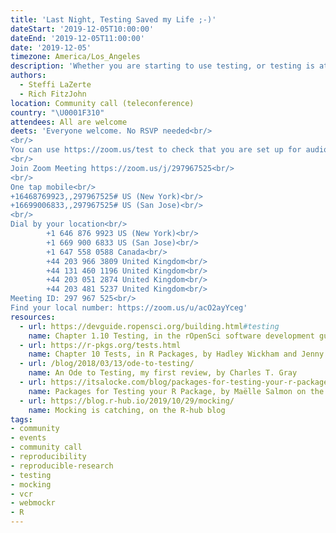 ```yaml
---
title: 'Last Night, Testing Saved my Life ;-)'
dateStart: '2019-12-05T10:00:00'
dateEnd: '2019-12-05T11:00:00'
date: '2019-12-05'
timezone: America/Los_Angeles
description: 'Whether you are starting to use testing, or testing is at the core of your development process. More details to come.'
authors:
  - Steffi LaZerte
  - Rich FitzJohn
location: Community call (teleconference)
country: "\U0001F310"
attendees: All are welcome
deets: 'Everyone welcome. No RSVP needed<br/>
<br/>
You can use https://zoom.us/test to check that you are set up for audio and video<br/>
<br/>
Join Zoom Meeting https://zoom.us/j/297967525<br/>
<br/>
One tap mobile<br/>
+16468769923,,297967525# US (New York)<br/>
+16699006833,,297967525# US (San Jose)<br/>
<br/>
Dial by your location<br/>
        +1 646 876 9923 US (New York)<br/>
        +1 669 900 6833 US (San Jose)<br/>
        +1 647 558 0588 Canada<br/>
        +44 203 966 3809 United Kingdom<br/>
        +44 131 460 1196 United Kingdom<br/>
        +44 203 051 2874 United Kingdom<br/>
        +44 203 481 5237 United Kingdom<br/>
Meeting ID: 297 967 525<br/>
Find your local number: https://zoom.us/u/acO2ayYceg'
resources:  
  - url: https://devguide.ropensci.org/building.html#testing
    name: Chapter 1.10 Testing, in the rOpenSci software development guide  
  - url: https://r-pkgs.org/tests.html
    name: Chapter 10 Tests, in R Packages, by Hadley Wickham and Jenny Bryan  
  - url: /blog/2018/03/13/ode-to-testing/
    name: An Ode to Testing, my first review, by Charles T. Gray
  - url: https://itsalocke.com/blog/packages-for-testing-your-r-package/
    name: Packages for Testing your R Package, by Maëlle Salmon on the Locke Data blog
  - url: https://blog.r-hub.io/2019/10/29/mocking/
    name: Mocking is catching, on the R-hub blog    
tags:
- community
- events
- community call
- reproducibility
- reproducible-research
- testing
- mocking
- vcr
- webmockr
- R
---
```

